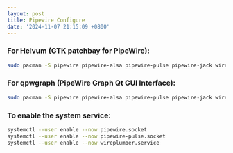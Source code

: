 ```yaml
---
layout: post
title: Pipewire Configure
date: '2024-11-07 21:15:09 +0800'
---
```


### For Helvum (GTK patchbay for PipeWire):
```bash
sudo pacman -S pipewire pipewire-alsa pipewire-pulse pipewire-jack wireplumber helvum
```

### For qpwgraph (PipeWire Graph Qt GUI Interface):
```bash
sudo pacman -S pipewire pipewire-alsa pipewire-pulse pipewire-jack wireplumber qpwgraph
```

### To enable the system service:
```bash
systemctl --user enable --now pipewire.socket
systemctl --user enable --now pipewire-pulse.socket
systemctl --user enable --now wireplumber.service
```

